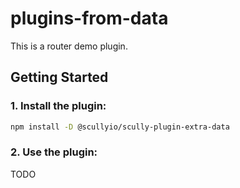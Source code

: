 # plugins-from-data

This is a router demo plugin.

## Getting Started

### 1. Install the plugin:

```bash
npm install -D @scullyio/scully-plugin-extra-data
```

### 2. Use the plugin:

TODO
